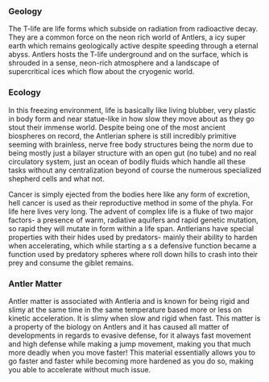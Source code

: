 ### Geology

The T-life are life forms which subside on radiation from radioactive decay.  They are a common force on the neon rich world of Antlers, a icy super earth which remains geologically active despite speeding through a eternal abyss.  Antlers hosts the T-life underground and on the surface, which is shrouded in a sense, neon-rich atmosphere and a landscape of supercritical ices which flow about the cryogenic world.  

### Ecology

In this freezing environment, life is basically like living blubber, very plastic in body form and near statue-like in how slow they move about as they go stout their immense world.  Despite being one of the most ancient biospheres on record, the Antlerian sphere is still incredibly primitive seeming with brainless, nerve free body structures being the norm due to being mostly just a bilayer structure with an open gut (no tube) and no real circulatory system, just an ocean of bodily fluids which handle all these tasks without any centralization beyond of course the numerous specialized shepherd cells and what not.  

Cancer is simply ejected from the bodies here like any form of excretion, hell cancer is used as their reproductive method in some of the phyla.  For life here lives very long.  The advent of complex life is a fluke of two major factors- a presence of warm, radiative aquifers and rapid genetic mutation, so rapid they will mutate in form within a life span.  Antlerians have special properties with their hides used by predators- mainly their ability to harden when accelerating, which while starting a s a defensive function became a function used by predatory spheres where roll down hills to crash into their prey and consume the giblet remains.

### Antler Matter

Antler matter is associated with Antleria and is known for being rigid and slimy at the same time in the same temperature based more or less on kinetic acceleration.  It is slimy when slow and rigid when fast.  This matter is a property of the biology on Antlers and it has caused all matter of developments in regards to evasive defense, for it always fast movement and high defense while making a jump movement, making you that much more deadly when you move faster!  This material essentially allows you to go faster and faster while becoming more hardened as you do so, making you able to accelerate without much issue.
